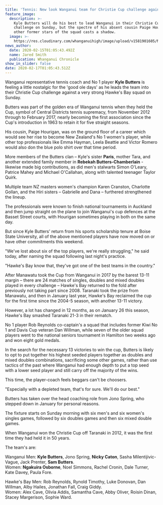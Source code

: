 ```yaml
---
title: 'Tennis: New look Wanganui team for Christie Cup challenge against Hawke''s Bay'
feature_image:
  description: >-
    Kyle Butters will do his best to lead Wanganui in their Christie Cup
    challenge on Sunday, but the spectre of his absent cousin Paige Hourigan and
    other former stars of the squad casts a shadow.
  image: >-
    https://res.cloudinary.com/whanganuihigh/image/upload/v1581901605/News/Kyle_Butters_Chron_15.2.20.jpg
news_author:
  date: 2020-02-15T01:05:43.492Z
  name: Jared Smith
  publication: Whanganui Chronicle
show_in_slider: false
date: 2020-02-17T01:05:43.512Z
---
```

Wanganui representative tennis coach and No 1 player **Kyle Butters** is feeling a little nostalgic for the 'good ole days' as he leads the team into their Christie Cup challenge against a very strong Hawke's Bay squad on Sunday.

Butters was part of the golden era of Wanganui tennis when they held the Cup, symbol of Central Districts tennis supremacy, from November 2012 through to February 2017, nearly becoming the first association since the Cup's introduction in 1963 to retain it for five straight seasons.

His cousin, Paige Hourigan, was on the ground floor of a career which would see her rise to become New Zealand's No 1 women's player, while other top professionals like Emma Hayman, Leela Beattie and Victor Romero would also don the blue polo shirt over that time period.

More members of the Butters clan – Kyle's sister **Paris**, mother Tara, and another extended family member in **Rebekah Butters-Chamberlain** - likewise made big contributions, as did men's stalwarts Simon O'Leary, Patrice Mahey and Michael O'Callahan, along with talented teenager Taylor Quirk.

Multiple team NZ masters women's champion Karen Cranston, Charlotte Gollan, and the Hiri sisters – Gabrielle and Dana – furthered strengthened the lineup.

The professionals were known to finish national tournaments in Auckland and then jump straight on the plane to join Wanganui's cup defences at the Basset Street courts, with Hourigan sometimes playing in both on the same day.

But since Kyle Butters' return from his sports scholarship tenure at Boise State University, all of the above mentioned players have now moved on or have other commitments this weekend.

"We've lost about six of the top players, we're really struggling," he said today, after naming the squad following last night's practice.

"Hawke's Bay know that, they've got one of the best teams in the country."

After Manawatu took the Cup from Wanganui in 2017 by the barest 13-11 margin – there are 24 matches of singles, doubles and mixed doubles played in every challenge – Hawke's Bay returned to the fold after previously not taking part since 2008.
Taranaki took the prize from Manawatu, and then in January last year, Hawke's Bay reclaimed the cup for the first time since the 2004-5 season, with another 13-11 victory.

However, a lot has changed in 12 months, as on January 26 this season, Hawke's Bay smashed Taranaki 21-3 in their rematch.

No 1 player Rob Reynolds co-captain's a squad that includes former Kiwi No 1 and Davis Cup veteran Dan Willman, while seven of the older squad players went to the national seniors tournament in Hamilton two weeks ago and won eight gold medals.

In the search for the necessary 13 victories to win the cup, Butters is likely to opt to put together his highest seeded players together as doubles and mixed doubles combinations, sacrificing some other games, rather than use tactics of the past where Wanganui had enough depth to put a top seed with a lower seed player and still carry off the majority of the wins.

This time, the player-coach feels beggars can't be choosers.

"Especially with a depleted team, that's for sure. We'll do our best."

Butters has taken over the head coaching role from Jono Spring, who stepped down in January for personal reasons.

The fixture starts on Sunday morning with six men's and six women's singles games, followed by six doubles games and then six mixed double games.

When Wanganui won the Christie Cup off Taranaki in 2012, it was the first time they had held it in 50 years.

The team's are:  

Wanganui
Men: **Kyle Butters**, Jono Spring, **Nicky Caton**, Sasha Milentijivic-Vague, Jack Prenter, **Sam Butters**.  
Women: **Ngakuira Osborne**, Noel Simmons, Rachel Cronin, Dale Turner, Kate Davey, Paula Fore.

Hawke's Bay
Men: Rob Reynolds, Rynold Timothy, Luke Donovan, Dan Willman, Alby Hailes, Jonathan Fall, Craig Giddy.  
Women: Alex Cave, Olivia Addis, Samantha Cave, Abby Oliver, Roisin Dinan, Stacey Margerison, Sophie Ward.
